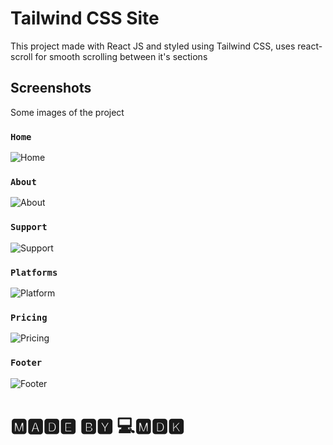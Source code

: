 # Tailwind CSS Site

This project made with React JS and styled using Tailwind CSS, uses react-scroll for smooth scrolling between it's sections

## Screenshots

Some images of the project

### `Home`

![Home](https://user-images.githubusercontent.com/33373038/199249454-f8ea6083-6224-49c1-94f7-f8956cea4811.png)

### `About`

![About](https://user-images.githubusercontent.com/33373038/199249842-7c6d2fe4-324f-43dd-bc50-783183c7e0c7.png)

### `Support`

![Support](https://user-images.githubusercontent.com/33373038/199249865-c8a1d12a-71eb-4fd8-b03f-f39dbf567ce3.png)

### `Platforms`

![Platform](https://user-images.githubusercontent.com/33373038/199249876-5d5619ea-1af4-41b2-b117-18b40b4c721d.png)

### `Pricing`

![Pricing](https://user-images.githubusercontent.com/33373038/199249886-416e425c-1a4e-4d93-88cb-92dcb89a24fc.png)

### `Footer`

![Footer](https://user-images.githubusercontent.com/33373038/199250267-6b070d74-7a5d-4ce5-9af4-ec4f1749511a.png)

# 🅼🅰🅳🅴 🅱🆈 💻🅼🅳🅺
